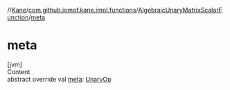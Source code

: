 //[Kane](../../index.md)/[com.github.jomof.kane.impl.functions](../index.md)/[AlgebraicUnaryMatrixScalarFunction](index.md)/[meta](meta.md)



# meta  
[jvm]  
Content  
abstract override val [meta](meta.md): [UnaryOp](../../com.github.jomof.kane.impl/-unary-op/index.md)  



